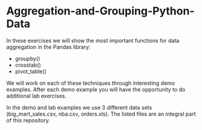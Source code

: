 # Aggregation-and-Grouping-Python-Data

In these exercises we will show the most important functions for data aggregation in the Pandas library:
- groupby()
- crosstab()
- pivot_table()

We will work on each of these techniques through interesting demo examples. After each demo example you will have the opportunity to do additional lab exercises. 

In the demo and lab examples we use 3 different data sets (big_mart_sales.csv, nba.csv, orders.xls). The listed files are an integral part of this repository.

